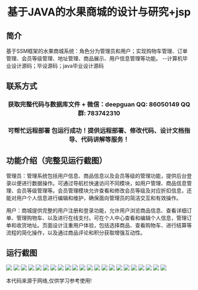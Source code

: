 <p><h1 align="center">基于JAVA的水果商城的设计与研究+jsp</h1></p>

## 简介
基于SSM框架的水果商城系统：角色分为管理员和用户；实现购物车管理、订单管理、会员等级管理、地址管理、商品展示、用户信息管理等功能。    --计算机毕业设计源码；毕设源码；java毕业设计源码


## 联系方式
<p><h3 align="center">获取完整代码与数据库文件 + 微信：deepguan QQ: 86050149 QQ群: 783742310</h3></p>
<p><h3 align="center">可帮忙远程部署 包运行成功！提供远程部署、修改代码、设计文档指导、代码讲解等服务！</h3></p>

## 功能介绍（完整见运行截图）
管理员：管理系统包括用户信息、商品信息以及会员等级的管理功能，提供后台登录以便进行数据操作。可通过导航栏快速访问不同模块，如用户管理、商品信息管理、会员等级管理等。会员管理模块允许查看和修改会员等级及对应折扣信息，还能对用户个人信息进行编辑和维护，确保面向管理员的简洁交互和有效操作。

用户：商城提供完整的用户注册和登录功能，允许用户浏览商品信息、查看详细订单、管理购物车、以及进行在线支付。可在个人中心查看和编辑个人信息，管理订单和收货地址。页面设计注重用户体验，包括选择商品、查看购物车、进行结算等流程的简化操作，以及通过商品评论和积分获取增强互动性。


## 运行截图
![](https://bs-1329754181.cos.ap-shanghai.myqcloud.com/ssm/FruitMallSystem/img/001.jpg)
![](https://bs-1329754181.cos.ap-shanghai.myqcloud.com/ssm/FruitMallSystem/img/002.jpg)
![](https://bs-1329754181.cos.ap-shanghai.myqcloud.com/ssm/FruitMallSystem/img/003.jpg)
![](https://bs-1329754181.cos.ap-shanghai.myqcloud.com/ssm/FruitMallSystem/img/004.jpg)
![](https://bs-1329754181.cos.ap-shanghai.myqcloud.com/ssm/FruitMallSystem/img/005.jpg)
![](https://bs-1329754181.cos.ap-shanghai.myqcloud.com/ssm/FruitMallSystem/img/006.jpg)
![](https://bs-1329754181.cos.ap-shanghai.myqcloud.com/ssm/FruitMallSystem/img/007.jpg)
![](https://bs-1329754181.cos.ap-shanghai.myqcloud.com/ssm/FruitMallSystem/img/008.jpg)
![](https://bs-1329754181.cos.ap-shanghai.myqcloud.com/ssm/FruitMallSystem/img/009.jpg)
![](https://bs-1329754181.cos.ap-shanghai.myqcloud.com/ssm/FruitMallSystem/img/010.jpg)
![](https://bs-1329754181.cos.ap-shanghai.myqcloud.com/ssm/FruitMallSystem/img/011.jpg)
![](https://bs-1329754181.cos.ap-shanghai.myqcloud.com/ssm/FruitMallSystem/img/012.jpg)
![](https://bs-1329754181.cos.ap-shanghai.myqcloud.com/ssm/FruitMallSystem/img/013.jpg)
![](https://bs-1329754181.cos.ap-shanghai.myqcloud.com/ssm/FruitMallSystem/img/014.jpg)
![](https://bs-1329754181.cos.ap-shanghai.myqcloud.com/ssm/FruitMallSystem/img/015.jpg)
![](https://bs-1329754181.cos.ap-shanghai.myqcloud.com/ssm/FruitMallSystem/img/016.jpg)
![](https://bs-1329754181.cos.ap-shanghai.myqcloud.com/ssm/FruitMallSystem/img/017.jpg)
![](https://bs-1329754181.cos.ap-shanghai.myqcloud.com/ssm/FruitMallSystem/img/018.jpg)
![](https://bs-1329754181.cos.ap-shanghai.myqcloud.com/ssm/FruitMallSystem/img/019.jpg)
![](https://bs-1329754181.cos.ap-shanghai.myqcloud.com/ssm/FruitMallSystem/img/020.jpg)
![](https://bs-1329754181.cos.ap-shanghai.myqcloud.com/ssm/FruitMallSystem/img/021.jpg)
![](https://bs-1329754181.cos.ap-shanghai.myqcloud.com/ssm/FruitMallSystem/img/022.jpg)

<p>本代码来源于网络,仅供学习参考使用!</p>
